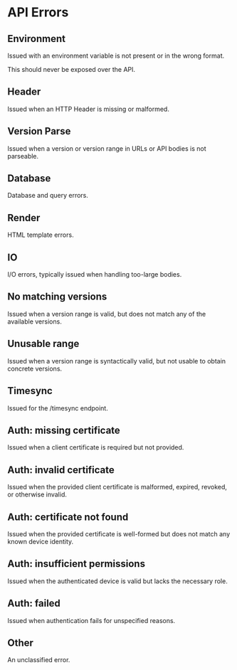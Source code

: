 # API Errors

## Environment

Issued with an environment variable is not present or in the wrong format.

This should never be exposed over the API.

## Header

Issued when an HTTP Header is missing or malformed.

## Version Parse

Issued when a version or version range in URLs or API bodies is not parseable.

## Database

Database and query errors.

## Render

HTML template errors.

## IO

I/O errors, typically issued when handling too-large bodies.

## No matching versions

Issued when a version range is valid, but does not match any of the available versions.

## Unusable range

Issued when a version range is syntactically valid, but not usable to obtain concrete versions.

## Timesync

Issued for the /timesync endpoint.

## Auth: missing certificate

Issued when a client certificate is required but not provided.

## Auth: invalid certificate

Issued when the provided client certificate is malformed, expired, revoked, or otherwise invalid.

## Auth: certificate not found

Issued when the provided certificate is well-formed but does not match any known device identity.

## Auth: insufficient permissions

Issued when the authenticated device is valid but lacks the necessary role.

## Auth: failed

Issued when authentication fails for unspecified reasons.

## Other

An unclassified error.
